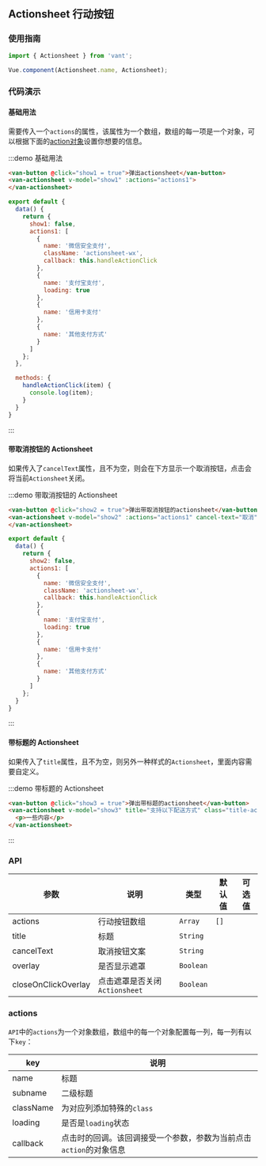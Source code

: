 <style>
.demo-actionsheet {
  .actionsheet-wx {
    color: #06BF04;
  }

  .van-button {
    margin-left: 15px;
  }

  .title-actionsheet p {
    padding: 20px;
  }
}
</style>

<script>
export default {
  data() {
    return {
      show1: false,
      show2: false,
      show3: false,
      actions1: [
        {
          name: '微信安全支付',
          className: 'actionsheet-wx',
          callback: this.handleActionClick
        },
        {
          name: '支付宝支付',
          loading: true
        },
        {
          name: '信用卡支付'
        },
        {
          name: '其他支付方式'
        }
      ]
    };
  },

  methods: {
    handleActionClick(item) {
      console.log(item);
    }
  }
}
</script>

## Actionsheet 行动按钮

### 使用指南
``` javascript
import { Actionsheet } from 'vant';

Vue.component(Actionsheet.name, Actionsheet);
```

### 代码演示

#### 基础用法

需要传入一个`actions`的属性，该属性为一个数组，数组的每一项是一个对象，可以根据下面的[action对象](#actions)设置你想要的信息。

:::demo 基础用法
```html
<van-button @click="show1 = true">弹出actionsheet</van-button>
<van-actionsheet v-model="show1" :actions="actions1">
</van-actionsheet>
```

```javascript
export default {
  data() {
    return {
      show1: false,
      actions1: [
        {
          name: '微信安全支付',
          className: 'actionsheet-wx',
          callback: this.handleActionClick
        },
        {
          name: '支付宝支付',
          loading: true
        },
        {
          name: '信用卡支付'
        },
        {
          name: '其他支付方式'
        }
      ]
    };
  },

  methods: {
    handleActionClick(item) {
      console.log(item);
    }
  }
}
```
:::

#### 带取消按钮的 Actionsheet

如果传入了`cancelText`属性，且不为空，则会在下方显示一个取消按钮，点击会将当前`Actionsheet`关闭。

:::demo 带取消按钮的 Actionsheet
```html
<van-button @click="show2 = true">弹出带取消按钮的actionsheet</van-button>
<van-actionsheet v-model="show2" :actions="actions1" cancel-text="取消">
</van-actionsheet>
```

```javascript
export default {
  data() {
    return {
      show2: false,
      actions1: [
        {
          name: '微信安全支付',
          className: 'actionsheet-wx',
          callback: this.handleActionClick
        },
        {
          name: '支付宝支付',
          loading: true
        },
        {
          name: '信用卡支付'
        },
        {
          name: '其他支付方式'
        }
      ]
    };
  }
}
```
:::

#### 带标题的 Actionsheet

如果传入了`title`属性，且不为空，则另外一种样式的`Actionsheet`，里面内容需要自定义。

:::demo 带标题的 Actionsheet
```html
<van-button @click="show3 = true">弹出带标题的actionsheet</van-button>
<van-actionsheet v-model="show3" title="支持以下配送方式" class="title-actionsheet">
  <p>一些内容</p>
</van-actionsheet>
```
:::

### API

| 参数 | 说明 | 类型 | 默认值 | 可选值 |
|-----------|-----------|-----------|-------------|-------------|
| actions | 行动按钮数组 | `Array` | `[]` | |
| title | 标题 | `String` | | |
| cancelText | 取消按钮文案 | `String` | | |
| overlay | 是否显示遮罩 | `Boolean` | | |
| closeOnClickOverlay | 点击遮罩是否关闭`Actionsheet` | `Boolean` | | |

### actions


`API`中的`actions`为一个对象数组，数组中的每一个对象配置每一列，每一列有以下`key`：

| key | 说明 |
|-----------|-----------|
| name | 标题 |
| subname | 二级标题 |
| className | 为对应列添加特殊的`class` |
| loading | 是否是`loading`状态 |
| callback | 点击时的回调。该回调接受一个参数，参数为当前点击`action`的对象信息 |
